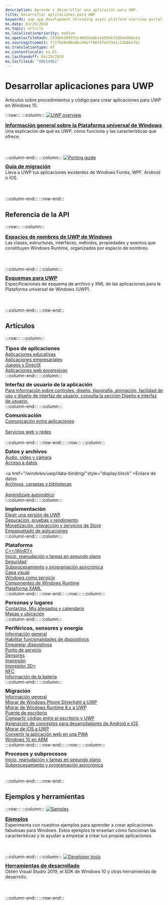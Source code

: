 ```yaml
---
description: Aprende a desarrollar una aplicación para UWP.
title: Desarrollar aplicaciones para UWP
keywords: uwp app development threading async platform overview portal develop developers
ms.date: 03/29/2018
ms.topic: article
ms.localizationpriority: medium
ms.openlocfilehash: 233666294555c46b5ba8b1e558eb32d6aed84e2a
ms.sourcegitcommit: f727b68e86a86c94eff00f67ed79a1c12666e7bc
ms.translationtype: HT
ms.contentlocale: es-ES
ms.lasthandoff: 04/29/2020
ms.locfileid: "80614962"
---
```

# <a name="develop-uwp-apps"></a>Desarrollar aplicaciones para UWP

Artículos sobre procedimientos y código para crear aplicaciones para UWP en Windows 10.

:::row:::
    :::column:::
        <a href="/windows/uwp/get-started/universal-application-platform-guide">
            <img src="https://docs.microsoft.com//media/hubs/windows/win_developer-uwp.svg" alt="UWP overview" />
        </a><br/>
        <h3 style="margin-top: 10px; margin-bottom: 0px"><a href="/windows/uwp/get-started/universal-application-platform-guide">Información general sobre la Plataforma universal de Windows</a></h3>
        <p style="margin-top: 0px; margin-bottom: 50px">Una explicación de qué es UWP, cómo funciona y las características que ofrece.</p>
    :::column-end:::
    :::column:::
        <a href="/windows/uwp/porting/index">
            <img src="https://docs.microsoft.com/media/illustrations/teams-fast-track.svg" alt="Porting guide" />
        </a><br/>
        <h3 style="margin-top: 10px; margin-bottom: 0px"><a href="/windows/uwp/porting/index">Guía de migración</a></h3>
        <p style="margin-top: 0px; margin-bottom: 50px">Lleva a UWP tus aplicaciones existentes de Windows Forms, WPF, Android o iOS.</p>
    :::column-end:::
:::row-end:::

<!-- <ul class="panelContent cardsH" style="margin-left: 1px">
    <li>
        <a href="/windows/uwp/get-started/universal-application-platform-guide" style="display:block">
        <div class="cardSize">
            <div class="cardPadding">
                <div class="card">
                    <div class="cardImageOuter">
                        <div class="cardImage" style="background-color: #f2f2f2">                 
                            <img src="https://docs.microsoft.com//media/hubs/windows/win_developer-uwp.svg" alt=" "/>
                        </div>
                    </div>
                    <div class="cardText">
                        <h3>Overview of the Universal Windows Platform</h3>
                        <p>An explanation of what UWP is, how it works, and the features it provides.</p>
                    </div>
                </div>
            </div>
        </div>
        </a>
    </li>
    <li>
        <a href="/windows/uwp/porting/index" style="display:block">
        <div class="cardSize">
            <div class="cardPadding">
                <div class="card">
                    <div class="cardImageOuter">
                        <div class="cardImage" style="background-color: #f2f2f2">                
                            <img src="https://docs.microsoft.com/media/illustrations/teams-fast-track.svg" alt=" " />
                        </div>
                    </div>                
                    <div class="cardText">
                        <h3>Porting guide</h3>
                        <p>Bring your existing Windows Forms, WPF, Android, or iOS app to UWP. </p>
                    </div>
                </div>
            </div>
        </div>
        </a>
    </li>                 
</ul> -->

## <a name="api-reference"></a>Referencia de la API

:::row:::
    :::column:::
        <h3 style="margin-top: 10px; margin-bottom: 0px"><a href="/uwp/api">Espacios de nombres de UWP de Windows</a></h3>
        <p style="margin-top: 0px; margin-bottom: 50px">Las clases, estructuras, interfaces, métodos, propiedades y eventos que constituyen Windows Runtime, organizados por espacio de nombres.</p>
    :::column-end:::
    :::column:::
        <h3 style="margin-top: 10px; margin-bottom: 0px"><a href="/uwp/schemas/">Esquemas para UWP</a></h3>
        <p style="margin-top: 0px; margin-bottom: 50px">Especificaciones de esquema de archivo y XML de las aplicaciones para la Plataforma universal de Windows (UWP).</p>
    :::column-end:::
:::row-end:::

<!-- <ul class="panelContent cardsH" style="margin-left: 1px">
    <li>
        <a href="/uwp/api" style="display:block">
        <div class="cardSize">
            <div class="cardPadding">
                <div class="card">
                    <div class="cardText">
                        <h3>Windows UWP namespaces</h3>
                        <p>The classes, structures, interfaces, methods, properties, and events that make up the Windows Runtime, organized by namespace.</p>
                    </div>
                </div>
            </div>
        </div>
        </a>
    </li>
    <li>
        <a href="/uwp/schemas/" style="display:block">
        <div class="cardSize">
            <div class="cardPadding">
                <div class="card">
                    <div class="cardText">
                        <h3>Schemas for UWP</h3>
                        <p>File and XML schema specifications for Universal Windows Platform (UWP) apps. </p>
                    </div>
                </div>
            </div>
        </div>
        </a>
    </li>                 
</ul> -->

## <a name="articles"></a>Artículos

:::row:::
    :::column:::
        <h3 style="margin-top: 10px; margin-bottom: 0px">Tipos de aplicaciones</h3>
        <a href="/windows/uwp/apps-for-education/">Aplicaciones educativas</a><br/>
        <a href="/windows/uwp/enterprise/">Aplicaciones empresariales</a><br/>
        <a href="/windows/uwp/gaming/">Juegos y DirectX</a><br/>
        <a href="/microsoft-edge/progressive-web-apps">Aplicaciones web progresivas</a><br/>
    :::column-end:::
    :::column:::
        <h3 style="margin-top: 10px; margin-bottom: 0px">Interfaz de usuario de la aplicación</h3>
        <a href="https://developer.microsoft.com/windows/apps/design">Para información sobre controles, diseño, tipografía, animación, facilidad de uso y diseño de interfaz de usuario, consulta la sección Diseño e interfaz de usuario.</a><br/>
    :::column-end:::
    :::column:::
        <h3 style="margin-top: 10px; margin-bottom: 0px">Comunicación</h3>
        <a style="display:block" href="/windows/uwp/app-to-app/">Comunicación entre aplicaciones</a><br/>
        <a style="display:block" href="/windows/uwp/networking/">Servicios web y redes</a><br/>
    :::column-end:::
:::row-end:::
:::row:::
    :::column:::
        <h3 style="margin-top: 10px; margin-bottom: 0px">Datos y archivos</h3>
        <a href="/windows/uwp/audio-video-camera/">Audio, vídeo y cámara</a><br/>
        <a href="/windows/uwp/data-access/" style="display:block" >Acceso a datos</a><br/>
        <a href="/windows/uwp/data-binding/"style="display:block" >Enlace de datos</a><br/>
        <a href="/windows/uwp/files/" style="display:block" >Archivos, carpetas y bibliotecas</a><br/>
        <a href="/windows/uwp/machine-learning/">Aprendizaje automático</a><br/>
    :::column-end:::
    :::column:::
        <h3 style="margin-top: 10px; margin-bottom: 0px">Implementación</h3>
        <a href="/windows/uwp/updates-and-versions/choose-a-uwp-version">Elegir una versión de UWP</a><br/>
        <a href="/windows/uwp/debug-test-perf/">Depuración, pruebas y rendimiento</a><br/>
        <a href="/windows/uwp/monetize/">Monetización, interacción y servicios de Store</a><br/>
        <a href="/windows/uwp/packaging/">Empaquetado de aplicaciones</a><br/>
    :::column-end:::
    :::column:::
        <h3 style="margin-top: 10px; margin-bottom: 0px">Plataforma</h3>
        <a href="/windows/uwp/cpp-and-winrt-apis/">C++/WinRT<</a><br/>
        <a href="/windows/uwp/launch-resume/">Inicio, reanudación y tareas en segundo plano</a><br/>
        <a href="/windows/uwp/security/">Seguridad</a><br/>
        <a href="/windows/uwp/threading-async/">Subprocesamiento y programación asincrónica</a><br/>
        <a href="/windows/uwp/composition/visual-layer">Capa visual</a><br/>
        <a href="/windows/uwp/updates-and-versions/application-development-for-windows-as-a-service">Windows como servicio</a><br/>
        <a href="/windows/uwp/winrt-components/">Componentes de Windows Runtime</a><br/>
        <a href="/windows/uwp/xaml-platform/">Plataforma XAML</a><br/>
    :::column-end:::
:::row-end:::
:::row:::
    :::column:::
        <h3 style="margin-top: 10px; margin-bottom: 0px">Personas y lugares</h3>
        <a href="/windows/uwp/contacts-and-calendar/">Contactos, Mis allegados y calendario</a><br/>
        <a href="/windows/uwp/maps-and-location/">Mapas y ubicación</a><br/>
    :::column-end:::
    :::column:::
        <h3 style="margin-top: 10px; margin-bottom: 0px">Periféricos, sensores y energía</h3>
        <a href="/windows/uwp/contacts-and-calendar/">Información general</a><br/>
        <a href="/windows/uwp/devices-sensors/enable-device-capabilities">Habilitar funcionalidades de dispositivos</a><br/>
        <a href="/windows/uwp/devices-sensors/pair-devices">Emparejar dispositivos</a><br/>
        <a href="/windows/uwp/devices-sensors/point-of-service">Punto de servicio</a><br/>
        <a href="/windows/uwp/devices-sensors/sensors">Sensores</a><br/>
        <a href="/windows/uwp/devices-sensors/printing-and-scanning">Impresión</a><br/>
        <a href="/windows/uwp/devices-sensors/3d-printing">Impresión 3D<</a><br/>
        <a href="/windows/uwp/devices-sensors/nfc">NFC</a><br/>
        <a href="/windows/uwp/devices-sensors/get-battery-info">Información de la batería</a><br/>
    :::column-end:::
    :::column:::
        <h3 style="margin-top: 10px; margin-bottom: 0px">Migración</h3>
        <a href="/windows/uwp/porting/">Información general</a><br/>
        <a href="/windows/uwp/porting/wpsl-to-uwp-root">Migrar de Windows Phone Silverlight a UWP</a><br/>
        <a href="/windows/uwp/porting/w8x-to-uwp-root">Migrar de Windows Runtime 8.x a UWP</a><br/>
        <a href="/windows/uwp/porting/desktop-to-uwp-root">Puente de escritorio</a><br/>
        <a href="/windows/uwp/porting/desktop-to-uwp-migrate">Compartir código entre el escritorio y UWP</a><br/>
        <a href="/windows/uwp/porting/android-ios-uwp-map">Asignación de conceptos para desarrolladores de Android e iOS</a><br/>
        <a href="/windows/uwp/porting/ios-to-uwp-root">Migrar de iOS a UWP</a><br/>
        <a href="/microsoft-edge/progressive-web-apps">Convertir la aplicación web en una PWA</a><br/>
        <a href="/windows/uwp/porting/apps-on-arm">Windows 10 en ARM</a><br/>
    :::column-end:::
:::row-end:::
:::row:::
    :::column:::
        <h3 style="margin-top: 10px; margin-bottom: 0px">Procesos y subprocesos</h3>
        <a href="/windows/uwp/launch-resume/">Inicio, reanudación y tareas en segundo plano</a><br/>
        <a href="/windows/uwp/threading-async/">Subprocesamiento y programación asincrónica</a><br/><br/><br/>
    :::column-end:::
:::row-end:::


 ## <a name="samples-and-tools"></a>Ejemplos y herramientas

 :::row:::
    :::column:::
        <a href="https://developer.microsoft.com/windows/samples">
            <img src="https://docs.microsoft.com/media/illustrations/sql-database-develop.svg" alt="Samples" />
        </a><br/>
        <h3 style="margin-top: 10px; margin-bottom: 0px"><a href="https://developer.microsoft.com/windows/samples">Ejemplos</a></h3>
        <p style="margin-top: 0px; margin-bottom: 50px">Experimenta con nuestros ejemplos para aprender a crear aplicaciones fabulosas para Windows. Estos ejemplos te enseñan cómo funcionan las características y te ayudan a empezar a crear tus propias aplicaciones.</p>
    :::column-end:::
    :::column:::
        <a href="https://developer.microsoft.com/windows/downloads">
            <img src="https://docs.microsoft.com/media/illustrations/sql-get-started-download.svg" alt="Developer tools" />
        </a><br/>
        <h3 style="margin-top: 10px; margin-bottom: 0px"><a href="https://developer.microsoft.com/windows/downloads">Herramientas de desarrollado</a></h3>
        <p style="margin-top: 0px; margin-bottom: 50px">Obtén Visual Studio 2019, el SDK de Windows 10 y otras herramientas de desarrollo.</p>
    :::column-end:::
:::row-end:::
